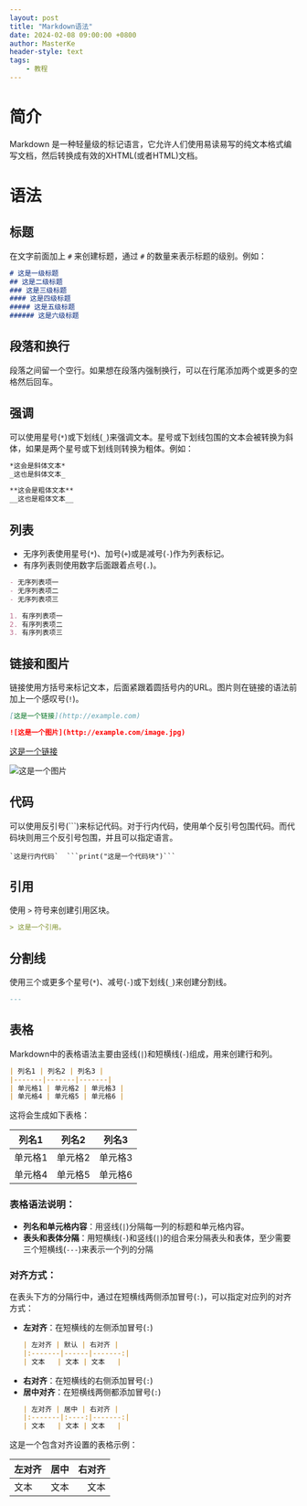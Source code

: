 ```yaml
---
layout: post
title: "Markdown语法"
date: 2024-02-08 09:00:00 +0800
author: MasterKe
header-style: text
tags:
    - 教程
---
```


# 简介
Markdown 是一种轻量级的标记语言，它允许人们使用易读易写的纯文本格式编写文档，然后转换成有效的XHTML(或者HTML)文档。

# 语法

## 标题

在文字前面加上 `#` 来创建标题，通过 `#` 的数量来表示标题的级别。例如：

```markdown
# 这是一级标题
## 这是二级标题
### 这是三级标题
#### 这是四级标题
##### 这是五级标题
###### 这是六级标题
```

## 段落和换行

段落之间留一个空行。如果想在段落内强制换行，可以在行尾添加两个或更多的空格然后回车。

## 强调

可以使用星号(`*`)或下划线(`_`)来强调文本。星号或下划线包围的文本会被转换为斜体，如果是两个星号或下划线则转换为粗体。例如：

```markdown
*这会是斜体文本*
_这也是斜体文本_

**这会是粗体文本**
__这也是粗体文本__
```

## 列表

- 无序列表使用星号(`*`)、加号(`+`)或是减号(`-`)作为列表标记。
- 有序列表则使用数字后面跟着点号(`.`)。

```markdown
- 无序列表项一
- 无序列表项二
- 无序列表项三

1. 有序列表项一
2. 有序列表项二
3. 有序列表项三
```

## 链接和图片

链接使用方括号来标记文本，后面紧跟着圆括号内的URL。图片则在链接的语法前加上一个感叹号(`!`)。

```markdown
[这是一个链接](http://example.com)

![这是一个图片](http://example.com/image.jpg)
```

[这是一个链接](https://bing.com)

![这是一个图片](https://th.bing.com/th/id/OIP.9OcMyMMfowJWygpkIFvizAAAAA?&rs=1&pid=ImgDetMain)

## 代码

可以使用反引号(```)来标记代码。对于行内代码，使用单个反引号包围代码。而代码块则用三个反引号包围，并且可以指定语言。

```
`这是行内代码`  ```print("这是一个代码块")```
```

## 引用

使用 `>` 符号来创建引用区块。

```markdown
> 这是一个引用。
```

## 分割线
使用三个或更多个星号(`*`)、减号(`-`)或下划线(`_`)来创建分割线。
```markdown
---
```
## 表格
Markdown中的表格语法主要由竖线(`|`)和短横线(`-`)组成，用来创建行和列。

```markdown
| 列名1 | 列名2 | 列名3 |
|-------|-------|-------|
| 单元格1 | 单元格2 | 单元格3 |
| 单元格4 | 单元格5 | 单元格6 |
```

这将会生成如下表格：

| 列名1 | 列名2 | 列名3 |
|-------|-------|-------|
| 单元格1 | 单元格2 | 单元格3 |
| 单元格4 | 单元格5 | 单元格6 |

### 表格语法说明：

- **列名和单元格内容**：用竖线(`|`)分隔每一列的标题和单元格内容。
- **表头和表体分隔**：用短横线(`-`)和竖线(`|`)的组合来分隔表头和表体，至少需要三个短横线(`---`)来表示一个列的分隔

### 对齐方式：

在表头下方的分隔行中，通过在短横线两侧添加冒号(`:`)，可以指定对应列的对齐方式：

- **左对齐**：在短横线的左侧添加冒号(`:`)
  ```markdown
  | 左对齐 | 默认 | 右对齐 |
  |:-------|------|-------:|
  | 文本   | 文本 | 文本   |
  ```
- **右对齐**：在短横线的右侧添加冒号(`:`)
- **居中对齐**：在短横线两侧都添加冒号(`:`)
  ```markdown
  | 左对齐 | 居中 | 右对齐 |
  |:-------|:----:|-------:|
  | 文本   | 文本 | 文本   |
  ```

这是一个包含对齐设置的表格示例：

| 左对齐 | 居中 | 右对齐 |
|:-------|:----:|-------:|
| 文本   | 文本 | 文本   |